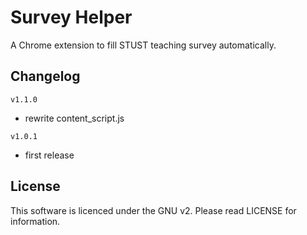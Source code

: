Survey Helper
=============

A Chrome extension to fill STUST teaching survey automatically. 

## Changelog ##

`v1.1.0`

- rewrite content_script.js

`v1.0.1`

- first release

## License ##

This software is licenced under the GNU v2. Please read LICENSE for information.